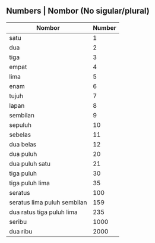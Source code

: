## Numbers | Nombor (No sigular/plural)

| Nombor      | Number  |
|    ---      | ---     |
| satu        | 1       |
| dua         | 2       |
| tiga        | 3       |
| empat       | 4       |
| lima        | 5       | 
| enam        | 6       |
| tujuh       | 7       |
| lapan       | 8       |
| sembilan    | 9       |
| sepuluh     | 10      |
| sebelas     | 11      |
| dua belas   | 12      |
| dua puluh   | 20      |
| dua puluh satu  | 21      |
| tiga puluh  | 30      |
| tiga puluh lima | 35      |
| seratus     | 100     |
| seratus lima puluh sembilan | 159 |
| dua ratus tiga puluh lima | 235 |
| seribu      | 1000    |
| dua ribu    | 2000    |
